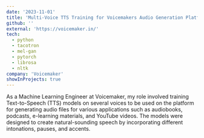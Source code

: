 ```yaml
---
date: '2023-11-01'
title: 'Multi-Voice TTS Training for Voicemakers Audio Generation Platform'
github: ''
external: 'https://voicemaker.in/'
tech:
  - python
  - tacotron
  - mel-gan
  - pytorch
  - librosa
  - nltk
company: 'Voicemaker'
showInProjects: true
---
```


As a Machine Learning Engineer at Voicemaker, my role involved training Text-to-Speech (TTS) models on several voices to be used on the platform for generating audio files for various applications such as audiobooks, podcasts, e-learning materials, and YouTube videos. The models were designed to create natural-sounding speech by incorporating different intonations, pauses, and accents.
